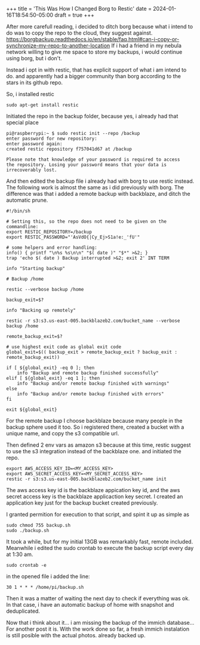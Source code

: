 +++
title = 'This Was How I Changed Borg to Restic'
date = 2024-01-16T18:54:50-05:00
draft = true
+++

After more carefull reading, i decided to ditch borg because what i intend to do was to copy the repo to the cloud, they suggest against. https://borgbackup.readthedocs.io/en/stable/faq.html#can-i-copy-or-synchronize-my-repo-to-another-location If i had a friend in my nebula network willing to give me space to store my backups, i would continue using borg, but i don't.

Instead i opt in with restic, that has explicit support of what i am intend to do. and apparently had a bigger community than borg according to the stars in its github repo. 

So, i installed restic
```
sudo apt-get install restic
```
Initiated the repo in the backup folder, because yes, i already had that special place
```
pi@raspberrypi:~ $ sudo restic init --repo /backup
enter password for new repository: 
enter password again: 
created restic repository f757041d67 at /backup

Please note that knowledge of your password is required to access
the repository. Losing your password means that your data is
irrecoverably lost.
```
And then edited the backup file i already had with borg to use restic instead. The following work is almost the same as i did previously with borg. The difference was that i added a remote backup with backblaze, and ditch the automatic prune. 
```
#!/bin/sh

# Setting this, so the repo does not need to be given on the commandline:
export RESTIC_REPOSITORY=/backup
export RESTIC_PASSWORD="'AsVdO{|Cy_Ej>S1a!e:_'fU'"

# some helpers and error handling:
info() { printf "\n%s %s\n\n" "$( date )" "$*" >&2; }
trap 'echo $( date ) Backup interrupted >&2; exit 2' INT TERM

info "Starting backup"

# Backup /home

restic --verbose backup /home

backup_exit=$?

info "Backing up remotely"

restic -r s3:s3.us-east-005.backblazeb2.com/bucket_name --verbose backup /home

remote_backup_exit=$?

# use highest exit code as global exit code
global_exit=$(( backup_exit > remote_backup_exit ? backup_exit : remote_backup_exit))

if [ ${global_exit} -eq 0 ]; then
    info "Backup and remote backup finished successfully"
elif [ ${global_exit} -eq 1 ]; then
    info "Backup and/or remote backup finished with warnings"
else
    info "Backup and/or remote backup finished with errors"
fi

exit ${global_exit}
```

For the remote backup I choose backblaze because many people in the backup sphere used it too. So i registered there, created a bucket with a unique name, and copy the s3 compatible url. 

Then defined 2 env vars as amazon s3 because at this time, restic suggest to use the s3 integration instead of the backblaze one. and initiated the repo. 
```
export AWS_ACCESS_KEY_ID=<MY_ACCESS_KEY>
export AWS_SECRET_ACCESS_KEY=<MY_SECRET_ACCESS_KEY>
restic -r s3:s3.us-east-005.backblazeb2.com/bucket_name init
```
The aws access key id is the backblaze appication key id, and the aws secret access key is the backblaze applicaction key secret. I created an application key just for the backup bucket created previously. 

I granted permition for execution to that script, and spint it up as simple as 
```
sudo chmod 755 backup.sh
sudo ./backup.sh
```
It took a while, but for my initial 13GB was remarkably fast, remote included. Meanwhile i edited the sudo crontab to execute the backup script every day at 1:30 am. 
```
sudo crontab -e
``` 
in the opened file i added the line: 
```
30 1 * * * /home/pi/backup.sh
```
Then it was a matter of waiting the next day to check if everything was ok. In that case, i have an automatic backup of home with snapshot and deduplicated.
 
Now that i think about it... i am missing the backup of the immich database... For another post it is. With the work done so far, a fresh immich instalation is still posible with the actual photos. already backed up. 
